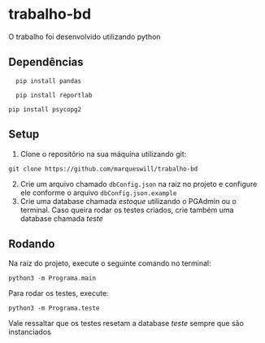 # trabalho-bd
O trabalho foi desenvolvido utilizando python

## Dependências
```
  pip install pandas
```
```
  pip install reportlab
```
```
pip install psycopg2
```
## Setup
1. Clone o repositório na sua máquina utilizando git:
```
git clone https://github.com/marqueswill/trabalho-bd
```   
2. Crie um arquivo chamado `dbConfig.json` na raiz no projeto e configure ele conforme o arquivo `dbConfig.json.example`
3. Crie uma database chamada *estoque* utilizando o PGAdmin ou o terminal. Caso queira rodar os testes criados, crie também uma database chamada *teste*

## Rodando
Na raiz do projeto, execute o seguinte comando no terminal:
```
python3 -m Programa.main
```
Para rodar os testes, execute:
```
python3 -m Programa.teste
```
Vale ressaltar que os testes resetam a database *teste* sempre que são instanciados
